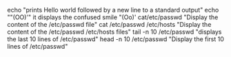 echo "prints Hello world followed by a new line to a standard output"
echo "\"(OO)'" it displays the confused smile "(Oo)'
cat/etc/passwd "Display the content of the /etc/passwd file"
cat /etc/passwd /etc/hosts "Display the content of the /etc/passwd /etc/hosts files"
tail -n 10 /etc/passwd "displays the last 10 lines of /etc/passwd"
head -n 10 /etc/passwd "Display the first 10 lines of /etc/passwd"
